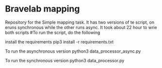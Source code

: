 # Bravelab mapping
Repository for the Simple mapping task. It has two versions of te script, on eruns synchronous while the other runs async.
It took about 22 hour to wrie both scripts
#To run the script, do the following

install the requirements
pip3 install -r requirements.txt

To run the asynchronous version
python3 data_processor_async.py

To run the synchronous version
python3 data_processor.py
